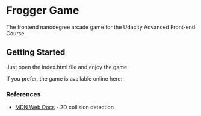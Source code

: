# Frogger Game

The frontend nanodegree arcade game for the Udacity Advanced Front-end Course.

## Getting Started

Just open the index.html file and enjoy the game.

If you prefer, the game is available online here: 

### References

* [MDN Web Docs](https://developer.mozilla.org/en-US/docs/Games/Techniques/2D_collision_detection) - 2D collision detection